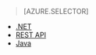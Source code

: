 > [AZURE.SELECTOR] 
- [.NET](../articles/media-services/media-services-dotnet-create-contentkey.md)
- [REST API](../articles/media-services/media-services-rest-create-contentkey.md)
- [Java](https://github.com/southworkscom/azure-sdk-for-media-services-java-samples)


